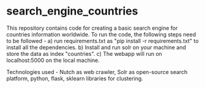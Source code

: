 # search_engine_countries
This repository contains code for creating a basic search engine for countries information worldwide. 
To run the code, the following steps need to be followed - 
a) run requirements.txt as "pip install -r requirements.txt" to install all the dependencies.
b) Install and run solr on your machine and store the data as index "countries".
c) The webapp will run on localhost:5000 on the local machine. 

Technologies used - 
Nutch as web crawler, Solr as open-source search platform, python, flask, sklearn libraries for clustering.

